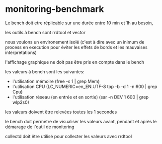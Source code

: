 # monitoring-benchmark

Le bench doit etre réplicable sur une durée entre 10 min et 1h au besoin,

les outils à bench sont rrdtool et vector

nous voulons un environement isolé (c'est à dire avec un inimum de process en execution pour éviter les effets de bords et les mauvaises interpretations)

l'affichage graphique ne doit pas être pris en compte dans le bench

les valeurs à bench sont les suivantes:
  - l'utilisation mémoire (free -s 1 | grep Mem)
  - l'utilisation CPU (LC_NUMERIC=en_EN.UTF-8 top -b -d 1 -n 600 | grep Cpu)
  - l'utilisation réseau (en entrée et en sortie) (sar -n DEV 1 600 | grep  wlp2s0)

les valeurs doivent être relevées toutes les 1 secondes

le bench doit permetre de visualiser les valeurs avant, pendant et après le démarage de l'outil de monitoring

collectd doit être utilisé pour collecter les valeurs avec rrdtool